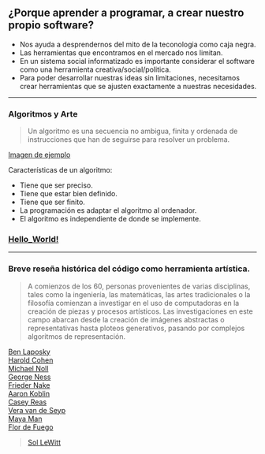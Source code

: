 ## ¿Porque aprender a programar, a crear nuestro propio software?
* Nos ayuda a desprendernos del mito de la teconologia como caja negra.
* Las herramientas que encontramos en el mercado nos limitan.
* En un sistema social informatizado es importante considerar el software como una herramienta creativa/social/politica.
* Para poder desarrollar nuestras ideas sin limitaciones, necesitamos crear herramientas que se ajusten exactamente a nuestras necesidades.

----

### Algoritmos y Arte
> Un algoritmo es una secuencia no ambigua, finita y ordenada de instrucciones que han de seguirse para resolver un problema.

[Imagen de ejemplo](https://upload.wikimedia.org/wikipedia/commons/thumb/b/bd/LampFlowchart-es.svg/1200px-LampFlowchart-es.svg.png)

Características de un algoritmo:
* Tiene que ser preciso.
* Tiene que estar bien definido.
* Tiene que ser finito.
* La programación es adaptar el algoritmo al ordenador.
* El algoritmo es independiente de donde se implemente.

### [Hello_World!](https://vimeo.com/60731302)
----

### Breve reseña histórica del código como herramienta artística. 

> A comienzos de los 60, personas provenientes de varias disciplinas, tales como la ingeniería, las matemáticas, las artes tradicionales o la filosofía comienzan a investigar en el uso de computadoras en la creación de piezas y procesos artísticos. Las investigaciones en este campo abarcan desde la creación de imágenes abstractas o representativas hasta ploteos generativos, pasando por complejos algoritmos de representación.

[Ben Laposky](https://proyectoidis.org/ben-laposky/)  
[Harold Cohen](http://geneticsandculture.com/genetics_culture/pages_genetics_culture/gc_w05/cohen_h.htm)  
[Michael Noll](https://proyectoidis.org/michael-noll/)  
[George Ness](https://proyectoidis.org/george-nees/)  
[Frieder Nake](https://proyectoidis.org/frieder-nake/)  
[Aaron Koblin](https://proyectoidis.org/aaron-koblin/)  
[Casey Reas](http://reas.com/)  
[Vera van de Seyp](https://veravandeseyp.com/)  
[Maya Man](https://mayaontheinter.net/)  
[Flor de Fuego](https://flordefuego.github.io/obra.html)

> [Sol LeWitt](https://billmill.org/images/sol/lewitt_49_instructions.jpg)
